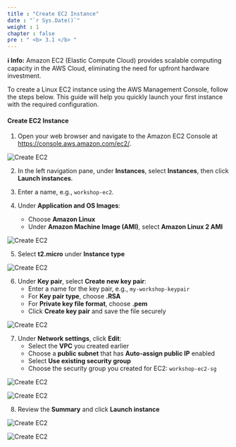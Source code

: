 ```yaml
---
title : "Create EC2 Instance"
date : "`r Sys.Date()`"
weight : 1
chapter : false
pre : " <b> 3.1 </b> "
---
```


**ℹ️ Info:** Amazon EC2 (Elastic Compute Cloud) provides scalable computing capacity in the AWS Cloud, eliminating the need for upfront hardware investment.

To create a Linux EC2 instance using the AWS Management Console, follow the steps below. This guide will help you quickly launch your first instance with the required configuration.

#### Create EC2 Instance

1. Open your web browser and navigate to the Amazon EC2 Console at https://console.aws.amazon.com/ec2/.

![Create EC2](/images/3/0024.png?featherlight=false&width=90pc)

2. In the left navigation pane, under **Instances**, select **Instances**, then click **Launch instances**.

3. Enter a name, e.g., `workshop-ec2`.

4. Under **Application and OS Images**:
   - Choose **Amazon Linux**
   - Under **Amazon Machine Image (AMI)**, select **Amazon Linux 2 AMI**

![Create EC2](/images/3/0025.png?featherlight=false&width=90pc)

5. Select **t2.micro** under **Instance type**

![Create EC2](/images/3/0026.png?featherlight=false&width=90pc)

6. Under **Key pair**, select **Create new key pair**:
   - Enter a name for the key pair, e.g., `my-workshop-keypair`
   - For **Key pair type**, choose **.RSA**
   - For **Private key file format**, choose **.pem**
   - Click **Create key pair** and save the file securely

![Create EC2](/images/3/0027.png?featherlight=false&width=90pc)

7. Under **Network settings**, click **Edit**:
   - Select the **VPC** you created earlier
   - Choose a **public subnet** that has **Auto-assign public IP** enabled
   - Select **Use existing security group**
   - Choose the security group you created for EC2: `workshop-ec2-sg`

![Create EC2](/images/3/0028.png?featherlight=false&width=90pc)

![Create EC2](/images/3/0029.png?featherlight=false&width=90pc)

8. Review the **Summary** and click **Launch instance**

![Create EC2](/images/3/0031.png?featherlight=false&width=90pc)

![Create EC2](/images/3/0022.png?featherlight=false&width=90pc)